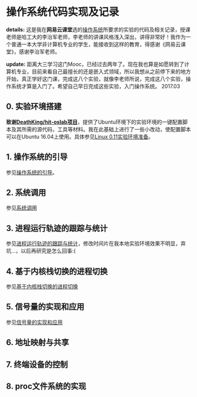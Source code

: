 # 操作系统代码实现及记录

**details:** 这是我在**网易云课堂**选的[操作系统](http://mooc.study.163.com/course/HIT-1000002004?tid=2001329005#/info)所要求的实验的代码及相关记录，授课老师是哈工大的李治军老师，李老师的讲课风格浅入深出，讲得非常好！我作为一个普通一本大学非计算机专业的学生，能接收到这样的教育，得感谢《网易云课堂》，感谢李治军老师。

**update:** 距离大三学习这门Mooc，已经过去两年了。现在我也算是如愿转到了计算机专业，目前来看自己最擅长的还是嵌入式领域，所以我想从之前停下来的地方开始，真正学好这门课，完成这八个实验，就像李老师所说，完成这八个实验，操作系统才算是入门了。希望自己早日完成这些实验，入门操作系统。
2017.03

## 0. 实验环境搭建
**致谢[DeathKing/hit-oslab项目](https://github.com/DeathKing/hit-oslab)**，提供了Ubuntu环境下的实验环境的一键配置脚本及其所需的源代码，工具等材料。我在此基础上进行了一些小改动，使配置脚本可以在Ubuntu 16.04上使用。具体参见[Linux 0.11实验环境准备](https://github.com/Wangzhike/HIT-Linux-0.11/blob/master/0-prepEnv/准备安装环境.md)。

## 1. 操作系统的引导
参见[操作系统的引导](https://github.com/Wangzhike/HIT-Linux-0.11/blob/master/1-boot/OS-booting.md)。

## 2. 系统调用    
参见[系统调用](https://github.com/Wangzhike/HIT-Linux-0.11/blob/master/2-syscall/2-syscall.md)

## 3. 进程运行轨迹的跟踪与统计
参见[进程运行轨迹的跟踪与统计](https://github.com/Wangzhike/HIT-Linux-0.11/blob/master/3-processTrack/3-processTrack.md)，修改时间片在我本地实验环境效果不明显，弃坑...，以后再研究是怎么回事:(

## 4. 基于内核栈切换的进程切换
参见[基于内核栈切换的进程切换](https://github.com/Wangzhike/HIT-Linux-0.11/blob/master/4-processSwitchWithKernelStack/4-processSwitchWithKernelStack.md)

## 5. 信号量的实现和应用    
参见[信号量的实现和应用](https://github.com/Wangzhike/HIT-Linux-0.11/blob/master/5-semaphore/5-semaphore.md)

## 6. 地址映射与共享

## 7. 终端设备的控制

## 8. proc文件系统的实现
